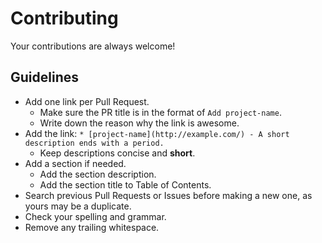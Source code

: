 # Contributing

Your contributions are always welcome!

## Guidelines

* Add one link per Pull Request.
    * Make sure the PR title is in the format of `Add project-name`.
    * Write down the reason why the link is awesome.
* Add the link: `* [project-name](http://example.com/) - A short description ends with a period.`
    * Keep descriptions concise and **short**.
* Add a section if needed.
    * Add the section description.
    * Add the section title to Table of Contents.
* Search previous Pull Requests or Issues before making a new one, as yours may be a duplicate.
* Check your spelling and grammar.
* Remove any trailing whitespace.
